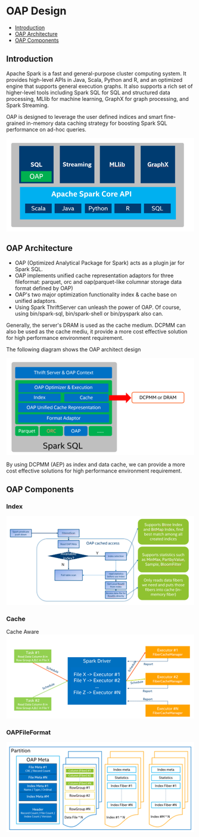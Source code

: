 # OAP Design


* [Introduction](#introduction)
* [OAP Architecture](#oap-architecture)
* [OAP Components](#oap-components)


## Introduction

Apache Spark is a fast and general-purpose cluster computing system. It provides high-level APIs in Java, Scala, Python and R, and an optimized engine that supports general execution graphs. It also supports a rich set of higher-level tools including Spark SQL for SQL and structured data processing, MLlib for machine learning, GraphX for graph processing, and Spark Streaming.

OAP is designed to leverage the user defined indices and smart fine-grained in-memory data caching strategy for boosting Spark SQL performance on ad-hoc queries.


![OAP-INTRODUCTION](./image/OAP-Introduction.PNG)

## OAP Architecture

- OAP (Optimized Analytical Package for Spark) acts as a plugin jar for Spark SQL.  
- OAP implements unified cache representation adaptors for three fileformat: parquet, orc and oap(parquet-like columnar storage data format defined by OAP)  
- OAP's two major optimization functionality index & cache base on unified adaptors.
- Using Spark ThriftServer can unleash the power of OAP. Of course, using bin/spark-sql, bin/spark-shell or bin/pyspark also can.

Generally, the server's DRAM is used as the cache medium. DCPMM can also be used as the cache mediu, it provide a more cost effective solution for high performance environment requirement.

The following diagram shows the OAP architect design 

![OAP-ARCHITECTURE](./image/OAP-Architecture.PNG)

By using DCPMM (AEP) as index and data cache, we can provide a more cost effective solutions for high performance environment requirement.


## OAP Components
### Index 

![OAP-INDEX](./image/OAP-Index.PNG)

### Cache
Cache Aware
![CACHE-AWARE](./image/Cache-Aware.PNG)

### OAPFileFormat

![OAPFILEFORMAT](./image/OAPFileFormat.PNG)
